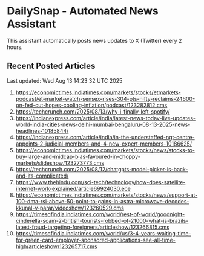 # DailySnap - Automated News Assistant

This assistant automatically posts news updates to X (Twitter) every 2 hours.

## Recent Posted Articles

Last updated: Wed Aug 13 14:23:32 UTC 2025

1. https://economictimes.indiatimes.com/markets/stocks/etmarkets-podcast/et-market-watch-sensex-rises-304-pts-nifty-reclaims-24600-on-fed-cut-hopes-cooling-inflation/podcast/123282812.cms
2. https://techcrunch.com/2025/08/13/why-i-finally-left-spotify/
3. https://indianexpress.com/article/india/latest-news-today-live-updates-world-india-cities-news-delhi-mumbai-bengaluru-08-13-2025-news-headlines-10185844/
4. https://indianexpress.com/article/india/in-the-understaffed-ngt-centre-appoints-2-judicial-members-and-4-new-expert-members-10186625/
5. https://economictimes.indiatimes.com/markets/stocks/news/stocks-to-buy-large-and-midcap-bias-favoured-in-choppy-markets/slideshow/123273773.cms
6. https://techcrunch.com/2025/08/12/chatgpts-model-picker-is-back-and-its-complicated/
7. https://www.thehindu.com/sci-tech/technology/how-does-satellite-internet-work-explained/article69924030.ece
8. https://economictimes.indiatimes.com/markets/stocks/news/support-at-100-dma-rsi-above-50-point-to-gains-in-astra-microwave-decodes-kkunal-v-parar/videoshow/123260529.cms
9. https://timesofindia.indiatimes.com/world/rest-of-world/goodnight-cinderella-scam-2-british-tourists-robbed-of-21000-what-is-brazils-latest-fraud-targeting-foreigners/articleshow/123266815.cms
10. https://timesofindia.indiatimes.com/world/us/3-4-years-waiting-time-for-green-card-employer-sponsored-applications-see-all-time-high/articleshow/123265717.cms
